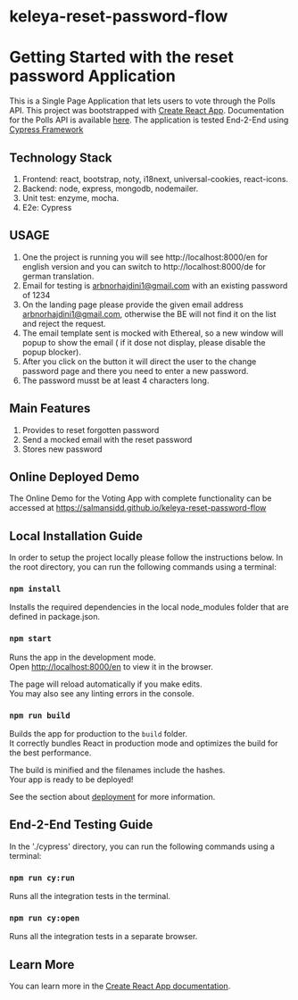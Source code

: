 # keleya-reset-password-flow

# Getting Started with the reset password Application

This is a Single Page Application that lets users to vote through the Polls API.
This project was bootstrapped with [Create React App](https://github.com/facebook/create-react-app).
Documentation for the Polls API is available [here](https://pollsapi.docs.apiary.io/).
The application is tested End-2-End using [Cypress Framework](https://www.cypress.io/)

## Technology Stack

1. Frontend: react, bootstrap, noty, i18next, universal-cookies, react-icons.
2. Backend: node, express, mongodb, nodemailer.
3. Unit test: enzyme, mocha.
4. E2e: Cypress

## USAGE

1. One the project is running you will see http://localhost:8000/en for english version and you can switch to http://localhost:8000/de for german translation.
2. Email for testing is arbnorhajdini1@gmail.com with an existing password of 1234
3. On the landing page please provide the given email address arbnorhajdini1@gmail.com, otherwise the BE will not find it on the list and reject the request.
4. The email template sent is mocked with Ethereal, so a new window will popup to show the email ( if it dose not display, please disable the popup blocker).
5. After you click on the button it will direct the user to the change password page and there you need to enter a new password.
6. The password musst be at least 4 characters long.

## Main Features

1. Provides to reset forgotten password
2. Send a mocked email with the reset password
3. Stores new password

## Online Deployed Demo

The Online Demo for the Voting App with complete functionality can be accessed at https://salmansidd.github.io/keleya-reset-password-flow

## Local Installation Guide

In order to setup the project locally please follow the instructions below. In the root directory, you can run the following commands using a terminal:

### `npm install`

Installs the required dependencies in the local node_modules folder that are defined in package.json.

### `npm start`

Runs the app in the development mode.\
Open [http://localhost:8000/en](http://localhost:8000/de) to view it in the browser.

The page will reload automatically if you make edits.\
You may also see any linting errors in the console.

### `npm run build`

Builds the app for production to the `build` folder.\
It correctly bundles React in production mode and optimizes the build for the best performance.

The build is minified and the filenames include the hashes.\
Your app is ready to be deployed!

See the section about [deployment](https://facebook.github.io/create-react-app/docs/deployment) for more information.

## End-2-End Testing Guide

In the './cypress' directory, you can run the following commands using a terminal:

### `npm run cy:run`

Runs all the integration tests in the terminal.

### `npm run cy:open`

Runs all the integration tests in a separate browser.

## Learn More

You can learn more in the [Create React App documentation](https://facebook.github.io/create-react-app/docs/getting-started).
